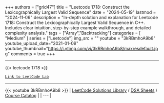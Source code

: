 
+++
authors = ["grid47"]
title = "Leetcode 1718: Construct the Lexicographically Largest Valid Sequence"
date = "2024-05-19"
lastmod = "2024-11-06"
description = "In-depth solution and explanation for Leetcode 1718: Construct the Lexicographically Largest Valid Sequence in C++. Includes clear intuition, step-by-step example walkthrough, and detailed complexity analysis."
tags = ["Array","Backtracking"]
categories = [
    "Medium"
]
series = ["Leetcode"]
img_src = ""
youtube = "3kRBmhoA9b8"
youtube_upload_date="2021-01-09"
youtube_thumbnail="https://i.ytimg.com/vi/3kRBmhoA9b8/maxresdefault.jpg"
comments = true
+++



---
{{< leetcode 1718 >}}

[`Link to LeetCode Lab`](https://leetcode.com/problems/construct-the-lexicographically-largest-valid-sequence/description/)

---
{{< youtube 3kRBmhoA9b8 >}}
| [LeetCode Solutions Library](https://grid47.xyz/leetcode/) / [DSA Sheets](https://grid47.xyz/sheets/) / [Course Catalog](https://grid47.xyz/courses/) |
| --- |
